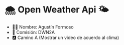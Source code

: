 # 🌨 Open Weather Api 🌤

- 🧑🏼 Nombre: Agustín Formoso
- 📄 Comisión: DWN2A
- 🅰 Camino A (Mostrar un video de acuerdo al clima)
